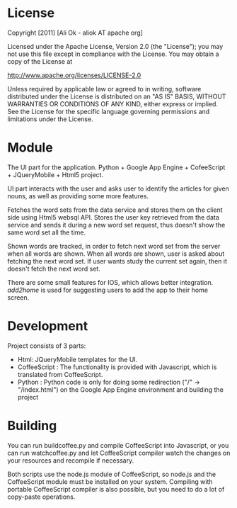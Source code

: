 License
===========

Copyright [2011] [Ali Ok - aliok AT apache org]

Licensed under the Apache License, Version 2.0 (the "License");
you may not use this file except in compliance with the License.
You may obtain a copy of the License at

   http://www.apache.org/licenses/LICENSE-2.0

Unless required by applicable law or agreed to in writing, software
distributed under the License is distributed on an "AS IS" BASIS,
WITHOUT WARRANTIES OR CONDITIONS OF ANY KIND, either express or implied.
See the License for the specific language governing permissions and
limitations under the License.


Module
=============

The UI part for the application. Python + Google App Engine + CofeeScript + JQueryMobile + Html5 project.

UI part interacts with the user and asks user to identify the articles for given nouns, as well as providing some more features.

Fetches the word sets from the data service and stores them on the client side using Html5 websql API. Stores the user key retrieved from the data service
and sends it during a new word set request, thus doesn't show the same word set all the time.

Shown words are tracked, in order to fetch next word set from the server when all words are shown. When all words are shown, user is asked about fetching the next word set.
If user wants study the current set again, then it doesn't fetch the next word set.

There are some small features for IOS, which allows better integration. _add2home_ is used for suggesting users to add the app to their home screen.

Development
==========================

Project consists of 3 parts:

* Html: JQueryMobile templates for the UI.
* CoffeeScript : The functionality is provided with Javascript, which is translated from CoffeeScript.
* Python : Python code is only for doing some redirection ("/" -> "/index.html") on the Google App Engine environment and building the project

Building
===================

You can run buildcoffee.py and compile CoffeeScript into Javascript, or you can run watchcoffee.py and let CoffeeScript compiler watch
the changes on your resources and recompile if necessary.

Both scripts use the node.js module of CoffeeScript, so node.js and the CoffeeScript module must be installed on your system.
Compiling with portable CoffeeScript compiler is also possible, but you need to do a lot of copy-paste operations.